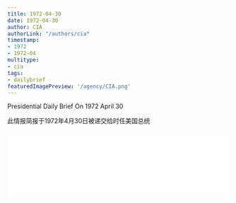 ```yaml
---
title: 1972-04-30
date: 1972-04-30
author: CIA 
authorLink: "/authors/cia"
timestamp: 
- 1972
- 1972-04
multitype: 
- cia
tags: 
- dailybrief
featuredImagePreview: '/agency/CIA.png'
---
```



Presidential Daily Brief On 1972 April 30

此情报简报于1972年4月30日被递交给时任美国总统

<!--more-->





<div id="over" style="width:100%; overflow:hidden"> <iframe id="sFrame" name="sFrame" frameborder="no" border="0"  allowfullscreen marginwidth="0" scrolling="no" src = " /CIA/1972-04-30.html "  style = " position:absulute; width: 806px; top: 300;" > </iframe> </div>